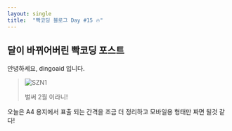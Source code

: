 ```yaml
---
layout: single
title:  "빡코딩 블로그 Day #15 🔥"
---
```


## 달이 바뀌어버린 빡코딩 포스트

안녕하세요, dingoaid 입니다.

> ![SZN1](https://github.com/dingoaid/dingoaid_blog/assets/107102476/3eda270e-f50e-4ac7-952a-6117e37d4210)
>
> 벌써 2월 이라니!

오늘은 A4 용지에서 표출 되는 간격을 조금 더 정리하고 모바일용 형태만 짜면 될것 같다!
